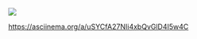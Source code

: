 <a href="https://codeclimate.com/github/NikitaRepeat/hexlet-java/maintainability"><img src="https://api.codeclimate.com/v1/badges/2d9f8b4c61a7d0c05365/maintainability" /></a>

https://asciinema.org/a/uSYCfA27NIi4xbQvGlD4I5w4C
